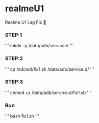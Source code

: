 # realmeU1
Realme U1 Lag Fix  📲 


### STEP:1
''' 
mkdir -p /data/adb/service.d
 '''

### STEP:2
'''
cp /sdcard/fix1.sh /data/adb/service.d/ 
'''

### STEP:3
'''
chmod +x /data/adb/service.d/fix1.sh
'''

### Run 
'''
bash fix1.sh
'''
